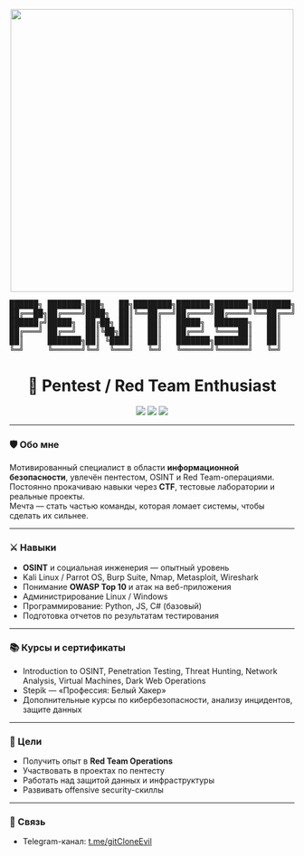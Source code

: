 <!-- Гифка в шапке -->
<p align="center">
  <img src="https://media1.giphy.com/media/v1.Y2lkPTc5MGI3NjExb2hzYzMwdW00MG54NjBtd3ZnMXFzc2tteDdzMWZ6b2NhYWs2eTdqNyZlcD12MV9pbnRlcm5hbF9naWZfYnlfaWQmY3Q9Zw/o0vwzuFwCGAFO/giphy.gif" width="500"/>
</p>

<p align="center">
<pre>
██████╗ ███████╗███╗   ██╗████████╗███████╗███████╗████████╗     █████╗ ██╗     ██╗         ████████╗██╗  ██╗███████╗    ████████╗██╗  ██╗██╗███╗   ██╗ ██████╗ ███████╗██╗
██╔══██╗██╔════╝████╗  ██║╚══██╔══╝██╔════╝██╔════╝╚══██╔══╝    ██╔══██╗██║     ██║         ╚══██╔══╝██║  ██║██╔════╝    ╚══██╔══╝██║  ██║██║████╗  ██║██╔════╝ ██╔════╝██║
██████╔╝█████╗  ██╔██╗ ██║   ██║   █████╗  ███████╗   ██║       ███████║██║     ██║            ██║   ███████║█████╗         ██║   ███████║██║██╔██╗ ██║██║  ███╗███████╗██║
██╔═══╝ ██╔══╝  ██║╚██╗██║   ██║   ██╔══╝  ╚════██║   ██║       ██╔══██║██║     ██║            ██║   ██╔══██║██╔══╝         ██║   ██╔══██║██║██║╚██╗██║██║   ██║╚════██║╚═╝
██║     ███████╗██║ ╚████║   ██║   ███████╗███████║   ██║       ██║  ██║███████╗███████╗       ██║   ██║  ██║███████╗       ██║   ██║  ██║██║██║ ╚████║╚██████╔╝███████║██╗
╚═╝     ╚══════╝╚═╝  ╚═══╝   ╚═╝   ╚══════╝╚══════╝   ╚═╝       ╚═╝  ╚═╝╚══════╝╚══════╝       ╚═╝   ╚═╝  ╚═╝╚══════╝       ╚═╝   ╚═╝  ╚═╝╚═╝╚═╝  ╚═══╝ ╚═════╝ ╚══════╝╚═╝
</pre>
</p>


<h1 align="center">👾 Pentest / Red Team Enthusiast</h1>

<p align="center">
  <img src="https://img.shields.io/badge/Pentest-Active-green?style=for-the-badge&logo=kalilinux&logoColor=white" />
  <img src="https://img.shields.io/badge/OSINT-Pro-blue?style=for-the-badge&logo=hackaday&logoColor=white" />
  <img src="https://img.shields.io/badge/Red%20Team-Future%20Ops-red?style=for-the-badge&logo=redhat&logoColor=white" />
</p>

---

### 🛡️ Обо мне
Мотивированный специалист в области **информационной безопасности**, увлечён пентестом, OSINT и Red Team-операциями.  
Постоянно прокачиваю навыки через **CTF**, тестовые лаборатории и реальные проекты.  
Мечта — стать частью команды, которая ломает системы, чтобы сделать их сильнее.

---

### ⚔ Навыки
- **OSINT** и социальная инженерия — опытный уровень
- Kali Linux / Parrot OS, Burp Suite, Nmap, Metasploit, Wireshark
- Понимание **OWASP Top 10** и атак на веб-приложения
- Администрирование Linux / Windows
- Программирование: Python, JS, C# (базовый)
- Подготовка отчетов по результатам тестирования

---

### 📚 Курсы и сертификаты
- Introduction to OSINT, Penetration Testing, Threat Hunting, Network Analysis, Virtual Machines, Dark Web Operations
- Stepik — «Профессия: Белый Хакер»
- Дополнительные курсы по кибербезопасности, анализу инцидентов, защите данных

---

### 🎯 Цели
- Получить опыт в **Red Team Operations**
- Участвовать в проектах по пентесту
- Работать над защитой данных и инфраструктуры
- Развивать offensive security-скиллы

---

### 📡 Связь
- Telegram-канал: [t.me/gitCloneEvil](https://t.me/gitCloneEvil)

